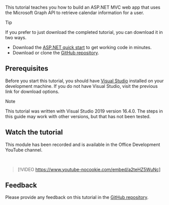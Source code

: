 <!-- markdownlint-disable MD002 MD041 -->

This tutorial teaches you how to build an ASP.NET MVC web app that uses the Microsoft Graph API to retrieve calendar information for a user.

> [!TIP]
> If you prefer to just download the completed tutorial, you can download it in two ways.
>
> - Download the [ASP.NET quick start](https://developer.microsoft.com/graph/quick-start?platform=option-dotnet) to get working code in minutes.
> - Download or clone the [GitHub repository](https://github.com/microsoftgraph/msgraph-training-aspnetmvcapp).

## Prerequisites

Before you start this tutorial, you should have [Visual Studio](https://visualstudio.microsoft.com/vs/) installed on your development machine. If you do not have Visual Studio, visit the previous link for download options.

> [!NOTE]
> This tutorial was written with Visual Studio 2019 version 16.4.0. The steps in this guide may work with other versions, but that has not been tested.

## Watch the tutorial

This module has been recorded and is available in the Office Development YouTube channel.

<!-- markdownlint-disable MD033 MD034 -->
<br/>

> [!VIDEO https://www.youtube-nocookie.com/embed/a2teHZ5WuNc]
<!-- markdownlint-enable MD033 MD034 -->

## Feedback

Please provide any feedback on this tutorial in the [GitHub repository](https://github.com/microsoftgraph/msgraph-training-aspnetmvcapp).
